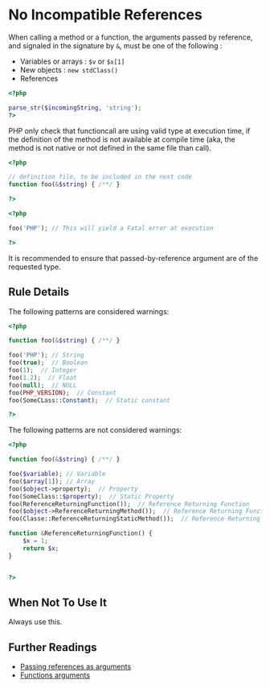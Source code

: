 <!-- PHP Manual -->
# No Incompatible References

When calling a method or a function, the arguments passed by reference, and signaled in the signature by `&`, must be one of the following : 
* Variables or arrays : `$v` or `$x[1]`
* New objects : `new stdClass()`
* References

```php
<?php

parse_str($incomingString, 'string');
?>
```

PHP only check that functioncall are using valid type at execution time, if the definition of the method is not available at compile time (aka, the method is not native or not defined in the same file than call). 

```php
<?php

// definition file, to be included in the next code
function foo(&$string) { /**/ }

?>
```


```php
<?php

foo('PHP'); // This will yield a Fatal error at execution

?>
```

It is recommended to ensure that passed-by-reference argument are of the requested type. 

## Rule Details

The following patterns are considered warnings:

```php
<?php

function foo(&$string) { /**/ }

foo('PHP'); // String
foo(true);  // Boolean
foo(1);  // Integer
foo(1.2);  // Float
foo(null);  // NULL
foo(PHP_VERSION);  // Constant
foo(SomeCLass::Constant);  // Static constant

?>
```
The following patterns are not considered warnings:

```php
<?php

function foo(&$string) { /**/ }

foo($variable); // Variable
foo($array[1]); // Array
foo($object->property);  // Property
foo(SomeClass::$property);  // Static Property
foo(ReferenceReturningFunction());  // Reference Returning Function
foo($object->ReferenceReturningMethod());  // Reference Returning Function
foo(Classe::ReferenceReturningStaticMethod());  // Reference Returning Function

function &ReferenceReturningFunction() {
    $x = 1;
    return $x;
}


?>
```

<!--

### Options
-->
## When Not To Use It
Always use this.

## Further Readings
* [Passing references as arguments](http://php.net/language.references.pass)
* [Functions arguments](http://php.net/functions.arguments)
